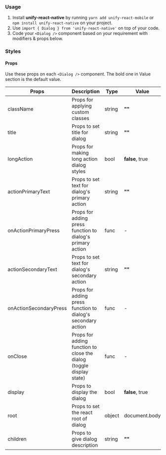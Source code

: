 ### Usage

1. Install **unify-react-native** by running `yarn add unify-react-mobile` or `npm install unify-react-native` on your project.
2. Use `import { Dialog } from 'unify-react-native'` on top of your code.
3. Code your `<Dialog />` component based on your requirement with modifiers & props below.



### Styles

#### Props

Use these props on each `<Dialog />` component. The bold one in Value section is the default value.

| Props            | Description                         | Type            | Value
|---------------------|----------------------------------|-----------------|---------------------|
| className   | Props for applying custom classes   | string            | **""**
| title   | Props to set title for dialog   | string            | **""**
| longAction   | Props for making long action dialog styles   | bool            | **false**, true
| actionPrimaryText   | Props to set text for dialog's primary action   | string            | **""**
| onActionPrimaryPress  | Props for adding press function to dialog's primary action   | func            | -
| actionSecondaryText   | Props to set text for dialog's secondary action   | string            | **""**
| onActionSecondaryPress  | Props for adding press function to dialog's secondary action   | func            | -
| onClose   | Props for adding function to close the dialog (toggle display state)   | func            | -
| display   | Props to display the dialog   | bool            | **false**, true
| root   | Props to set the react root of dialog   | object            | document.body
| children   | Props to give dialog description   | string            | **""**
